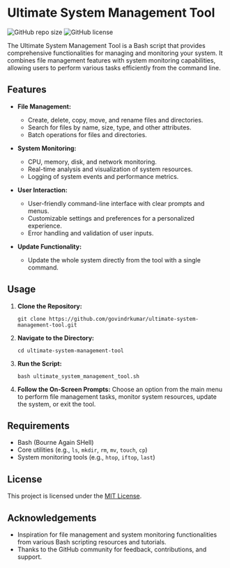 # Ultimate System Management Tool

![GitHub repo size](https://img.shields.io/github/repo-size/yourusername/ultimate-system-management-tool)
![GitHub license](https://img.shields.io/github/license/yourusername/ultimate-system-management-tool)

The Ultimate System Management Tool is a Bash script that provides comprehensive functionalities for managing and monitoring your system. It combines file management features with system monitoring capabilities, allowing users to perform various tasks efficiently from the command line.

## Features

- **File Management:**
  - Create, delete, copy, move, and rename files and directories.
  - Search for files by name, size, type, and other attributes.
  - Batch operations for files and directories.

- **System Monitoring:**
  - CPU, memory, disk, and network monitoring.
  - Real-time analysis and visualization of system resources.
  - Logging of system events and performance metrics.

- **User Interaction:**
  - User-friendly command-line interface with clear prompts and menus.
  - Customizable settings and preferences for a personalized experience.
  - Error handling and validation of user inputs.

- **Update Functionality:**
  - Update the whole system directly from the tool with a single command.

## Usage

1. **Clone the Repository:**
   ```
   git clone https://github.com/govindrkumar/ultimate-system-management-tool.git
   ```

2. **Navigate to the Directory:**
   ```
   cd ultimate-system-management-tool
   ```

3. **Run the Script:**
   ```
   bash ultimate_system_management_tool.sh
   ```

4. **Follow the On-Screen Prompts:** Choose an option from the main menu to perform file management tasks, monitor system resources, update the system, or exit the tool.

## Requirements

- Bash (Bourne Again SHell)
- Core utilities (e.g., `ls`, `mkdir`, `rm`, `mv`, `touch`, `cp`)
- System monitoring tools (e.g., `htop`, `iftop`, `last`)

## License

This project is licensed under the [MIT License](LICENSE).

## Acknowledgements

- Inspiration for file management and system monitoring functionalities from various Bash scripting resources and tutorials.
- Thanks to the GitHub community for feedback, contributions, and support.
